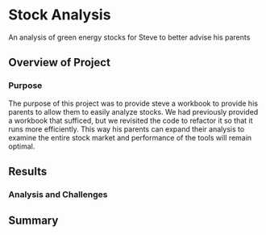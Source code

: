 # Stock Analysis
An analysis of green energy stocks for Steve to better advise his parents
## Overview of Project
### Purpose
The purpose of this project was to provide steve a workbook to provide his parents to allow them to easily analyze stocks. We had previously provided a workbook that sufficed, but we revisited the code to refactor it so that it runs more efficiently. This way his parents can expand their analysis to examine the entire stock market and performance of the tools will remain optimal.

## Results
### Analysis and Challenges
## Summary 
